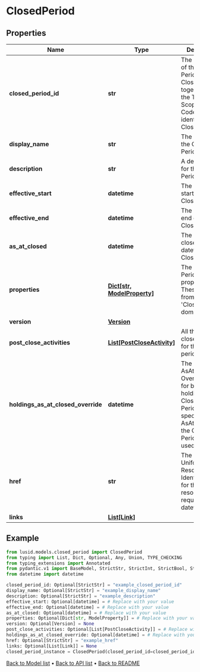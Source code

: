 # ClosedPeriod

## Properties
Name | Type | Description | Notes
------------ | ------------- | ------------- | -------------
**closed_period_id** | **str** | The unique Id of the Closed Period. The ClosedPeriodId, together with the Timeline Scope and Code, uniquely identifies a Closed Period | [optional] 
**display_name** | **str** | The name of the Closed Period. | [optional] 
**description** | **str** | A description for the Closed Period. | [optional] 
**effective_start** | **datetime** | The effective start of the Closed Period | [optional] 
**effective_end** | **datetime** | The effective end of the Closed Period | [optional] 
**as_at_closed** | **datetime** | The asAt closed datetime for the Closed Period | [optional] 
**properties** | [**Dict[str, ModelProperty]**](ModelProperty.md) | The Closed Periods properties. These will be from the &#39;ClosedPeriod&#39; domain. | [optional] 
**version** | [**Version**](Version.md) |  | [optional] 
**post_close_activities** | [**List[PostCloseActivity]**](PostCloseActivity.md) | All the post close activities for the closed period. | [optional] 
**holdings_as_at_closed_override** | **datetime** | The optional AsAtClosed Override to use for building holdings in the Closed Period.If not specified, the AsAtClosed on the Closed Period will be used. | [optional] 
**href** | **str** | The specific Uniform Resource Identifier (URI) for this resource at the requested asAt datetime. | [optional] 
**links** | [**List[Link]**](Link.md) |  | [optional] 
## Example

```python
from lusid.models.closed_period import ClosedPeriod
from typing import List, Dict, Optional, Any, Union, TYPE_CHECKING
from typing_extensions import Annotated
from pydantic.v1 import BaseModel, StrictStr, StrictInt, StrictBool, StrictFloat, StrictBytes, Field, validator, ValidationError, conlist, constr
from datetime import datetime

closed_period_id: Optional[StrictStr] = "example_closed_period_id"
display_name: Optional[StrictStr] = "example_display_name"
description: Optional[StrictStr] = "example_description"
effective_start: Optional[datetime] = # Replace with your value
effective_end: Optional[datetime] = # Replace with your value
as_at_closed: Optional[datetime] = # Replace with your value
properties: Optional[Dict[str, ModelProperty]] = # Replace with your value
version: Optional[Version] = None
post_close_activities: Optional[List[PostCloseActivity]] = # Replace with your value
holdings_as_at_closed_override: Optional[datetime] = # Replace with your value
href: Optional[StrictStr] = "example_href"
links: Optional[List[Link]] = None
closed_period_instance = ClosedPeriod(closed_period_id=closed_period_id, display_name=display_name, description=description, effective_start=effective_start, effective_end=effective_end, as_at_closed=as_at_closed, properties=properties, version=version, post_close_activities=post_close_activities, holdings_as_at_closed_override=holdings_as_at_closed_override, href=href, links=links)

```

[Back to Model list](../README.md#documentation-for-models) &#8226; [Back to API list](../README.md#documentation-for-api-endpoints) &#8226; [Back to README](../README.md)

